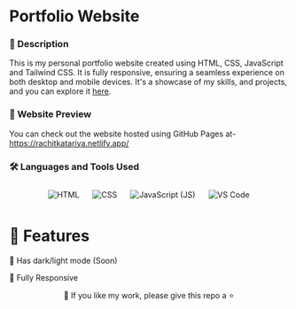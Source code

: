 # Portfolio Website 

### 📝 Description
This is my personal portfolio website created using HTML, CSS, JavaScript and Tailwind CSS. It is fully responsive, ensuring a seamless experience on both desktop and mobile devices. It's a showcase of my skills, and projects, and you can explore it [here](https://rachitkatariya.github.io/myportfolio).

### 👀 Website Preview
You can check out the website hosted using GitHub Pages at- https://rachitkatariya.netlify.app/
### 🛠️ Languages and Tools Used

<p align="center">
  <img src="https://img.icons8.com/color/96/000000/html-5.png" alt="HTML" style="margin: 10px;">
  <img src="https://img.icons8.com/color/96/000000/css3.png" alt="CSS" style="margin: 10px;">
  <img src="https://img.icons8.com/color/96/000000/javascript.png" alt="JavaScript (JS)" style="margin: 10px;">
  <img src="https://img.icons8.com/color/96/000000/visual-studio-code-2019.png" alt="VS Code" style="margin: 10px;">

<br>


# 🌈 Features

🎨 Has dark/light mode (Soon)

📱 Fully Responsive


<p align="center">💙 If you like my work, please give this repo a ⭐</p>
